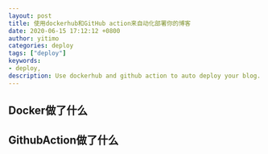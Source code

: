 ```yaml
---
layout: post
title: 使用dockerhub和GitHub action来自动化部署你的博客
date: 2020-06-15 17:12:12 +0800
author: yitimo
categories: deploy
tags: ["deploy"]
keywords:
- deploy,
description: Use dockerhub and github action to auto deploy your blog.
---
```


## Docker做了什么

## GithubAction做了什么
